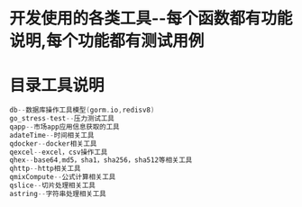 # 开发使用的各类工具--每个函数都有功能说明,每个功能都有测试用例

# 目录工具说明

```go
db--数据库操作工具模型(gorm.io,redisv8)
go_stress-test--压力测试工具
qapp--市场app应用信息获取的工具
adateTime--时间相关工具
qdocker--docker相关工具
qexcel--excel，csv操作工具
qhex--base64,md5，sha1，sha256，sha512等相关工具
qhttp--http相关工具
qmixCompute--公式计算相关工具
qslice--切片处理相关工具
astring--字符串处理相关工具
```



